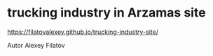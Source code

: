 # trucking industry in Arzamas site

https://filatovalexey.github.io/trucking-industry-site/

Autor Alexey Filatov
